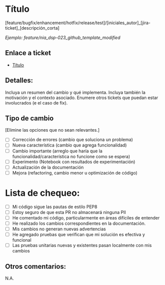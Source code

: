 # Título
[feature/bugfix/enhancement/hotfix/release/test]/[iniciales_autor]\_[jira-ticket]\_[descripción_corta]

*Ejemplo: feature/nia_dsp-023_github_template_modified*

## Enlace a ticket
- [Título](https://mercadolibre.atlassian.net/browse/xxx)

## Detalles:
Incluya un resumen del cambio y qué implementa. 
Incluya también la motivación y el contexto asociado. Enumere otros tickets que puedan estar involucrados (e el caso de fix).

## Tipo de cambio
[Elimine las opciones que no sean relevantes.]

- [ ] Corrección de errores (cambio que soluciona un problema)
- [ ] Nueva característica (cambio que agrega funcionalidad)
- [ ] Cambio importante (arreglo que haría que la funcionalidad/característica no funcione como se espera)
- [ ] Experimento (Notebook con resultados de experimentación)
- [ ] Actualización de la documentación
- [ ] Mejora (refactoring, cambio menor u optimización de código)

# Lista de chequeo:
- [ ] Mi código sigue las pautas de estilo PEP8
- [ ] Estoy seguro de que esta PR no almacenará ninguna PII
- [ ] He comentado mi código, particularmente en áreas difíciles de entender
- [ ] He realizado los cambios correspondientes en la documentación.
- [ ] Mis cambios no generan nuevas advertencias
- [ ] He agregado pruebas que verifican que mi solución es efectiva y funcional
- [ ] Las pruebas unitarias nuevas y existentes pasan localmente con mis cambios

## Otros comentarios:
N.A.